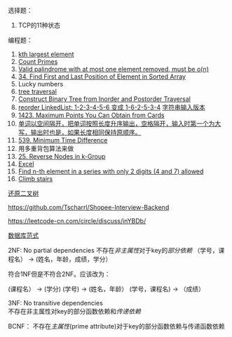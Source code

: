 选择题：

1. TCP的11种状态


编程题：

1. [kth largest element](https://leetcode.com/problems/kth-largest-element-in-an-array/)
2. [Count Primes](https://leetcode.com/problems/count-primes/)
3. [Valid palindrome with at most one element removed, must be o(n)](https://leetcode.com/problems/valid-palindrome-ii/)
4. [34. Find First and Last Position of Element in Sorted Array](https://leetcode.com/problems/find-first-and-last-position-of-element-in-sorted-array/)
5. Lucky numbers
6. [tree traversal](/基础模板/二叉树遍历)
7. [Construct Binary Tree from Inorder and Postorder Traversal](https://leetcode.com/problems/construct-binary-tree-from-inorder-and-postorder-traversal/)
8. [reorder LinkedList: 1-2-3-4-5-6 变成 1-6-2-5-3-4](https://leetcode.com/problems/reorder-list/)  [字符串输入版本](ReorderListString.java)
9. [1423. Maximum Points You Can Obtain from Cards](https://leetcode.com/problems/maximum-points-you-can-obtain-from-cards/)
10. [单词以空间隔开，把单词按照长度升序输出，空格隔开，输入时第一个为大写，输出时也是，如果长度相同保持原顺序。](ProcessWords.java)
11. [539. Minimum Time Difference](https://leetcode.com/problems/minimum-time-difference/)
12. 用多重背包算法来做
13. [25. Reverse Nodes in k-Group](https://leetcode.com/problems/reverse-nodes-in-k-group/)
14. [Excel](Excel.java)
15. [Find n-th element in a series with only 2 digits (4 and 7) allowed](FindNth.java)
16. [Climb stairs](https://leetcode.com/problems/climbing-stairs/submissions/)


[还原二叉树](https://www.jianshu.com/p/2943a21d2a99)


https://github.com/Tscharrl/Shopee-Interview-Backend


https://leetcode-cn.com/circle/discuss/inYBDb/


[数据库范式](https://www.zhihu.com/question/24696366)

2NF: No partial dependencies
不存在*非主属性*对于key的*部分依赖*
（学号，课程名） -> (姓名，年龄，成绩，学分）

符合1NF但是不符合2NF。应该改为：

(课程名） -> (学分)
(学号) -> (姓名，年龄）
(学号，课程名) -> （成绩）

3NF: No transitive dependencies   
不存在非主属性对key的部分函数依赖和*传递依赖*

BCNF： 不存在*主属性*(prime attribute)对于key的部分函数依赖与传递函数依赖
